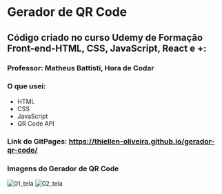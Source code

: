 # Gerador de QR Code
## Código criado no curso Udemy de Formação Front-end-HTML, CSS, JavaScript, React e +:
### Professor: Matheus Battisti, Hora de Codar

### O que usei:
- HTML
- CSS
- JavaScript
- QR Code API

### Link do GitPages: https://thiellen-oliveira.github.io/gerador-qr-code/

### Imagens do Gerador de QR Code
![01_tela](https://github.com/Thiellen-Oliveira/gerador-qr-code/assets/43323305/5ace3b9e-2ae9-4d4c-bcc3-ac497ab9d748)
![02_tela](https://github.com/Thiellen-Oliveira/gerador-qr-code/assets/43323305/03e78f5b-ed77-4273-a8b8-dd5ba3d01e88)
